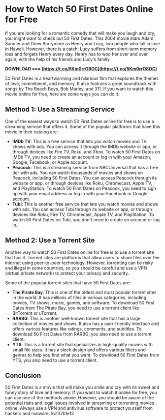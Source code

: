 # How to Watch 50 First Dates Online for Free
 
If you are looking for a romantic comedy that will make you laugh and cry, you might want to check out 50 First Dates. This 2004 movie stars Adam Sandler and Drew Barrymore as Henry and Lucy, two people who fall in love in Hawaii. However, there is a catch: Lucy suffers from short-term memory loss and forgets Henry every day. Henry has to woo her over and over again, with the help of his friends and Lucy's family.
 
**DOWNLOAD »»» [https://t.co/5Km0rrO8OC](https://t.co/5Km0rrO8OC)**


 
50 First Dates is a heartwarming and hilarious film that explores the themes of love, commitment, and memory. It also features a great soundtrack with songs by The Beach Boys, Bob Marley, and 311. If you want to watch this movie online for free, here are some ways you can do it.
 
## Method 1: Use a Streaming Service
 
One of the easiest ways to watch 50 First Dates online for free is to use a streaming service that offers it. Some of the popular platforms that have this movie in their catalog are:
 
- **IMDb TV**: This is a free service that lets you watch movies and TV shows with ads. You can access it through the IMDb website or app, or through devices like Fire TV, Roku, and Xbox. To watch 50 First Dates on IMDb TV, you need to create an account or log in with your Amazon, Google, Facebook, or Apple account.
- **Peacock**: This is a streaming service from NBCUniversal that has a free tier with ads. You can watch thousands of movies and shows on Peacock, including 50 First Dates. You can access Peacock through its website or app, or through devices like Roku, Chromecast, Apple TV, and PlayStation. To watch 50 First Dates on Peacock, you need to sign up with your email address or log in with your Facebook or Google account.
- **Tubi**: This is another free service that lets you watch movies and shows with ads. You can access Tubi through its website or app, or through devices like Roku, Fire TV, Chromecast, Apple TV, and PlayStation. To watch 50 First Dates on Tubi, you don't need to create an account or log in.

## Method 2: Use a Torrent Site
 
Another way to watch 50 First Dates online for free is to use a torrent site that has it. Torrent sites are platforms that allow users to share files over the internet using peer-to-peer technology. However, torrenting can be risky and illegal in some countries, so you should be careful and use a VPN (virtual private network) to protect your privacy and security.
 
Some of the popular torrent sites that have 50 First Dates are:

- **The Pirate Bay**: This is one of the oldest and most popular torrent sites in the world. It has millions of files in various categories, including movies, TV shows, music, games, and software. To download 50 First Dates from The Pirate Bay, you need to use a torrent client like BitTorrent or uTorrent.
- **RARBG**: This is another well-known torrent site that has a large collection of movies and shows. It also has a user-friendly interface and offers various features like ratings, comments, and subtitles. To download 50 First Dates from RARBG, you also need to use a torrent client.
- **YTS**: This is a torrent site that specializes in high-quality movies with small file sizes. It has a sleek design and offers various filters and genres to help you find what you want. To download 50 First Dates from YTS, you also need to use a torrent client.

## Conclusion
 
50 First Dates is a movie that will make you smile and cry with its sweet and funny story of love and memory. If you want to watch it online for free, you can use one of the methods above. However, you should be aware of the potential risks and legal issues involved in streaming or torrenting movies online. Always use a VPN and antivirus software to protect yourself from hackers and malware.
 8cf37b1e13
 
